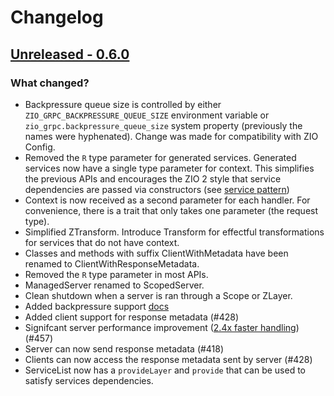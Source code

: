 # Changelog

## [Unreleased - 0.6.0](https://github.com/ScalaPB/zio-grpc/tree/HEAD)

### What changed?

* Backpressure queue size is controlled by either
  `ZIO_GRPC_BACKPRESSURE_QUEUE_SIZE` environment variable or
  `zio_grpc.backpressure_queue_size` system property (previously the names
  were hyphenated). Change was made for compatibility with ZIO Config.
* Removed the `R` type parameter for generated services. Generated services now have a single
  type parameter for context. This simplifies the previous APIs and encourages the ZIO 2
  style that service dependencies are passed via constructors (see [service pattern](https://zio.dev/reference/service-pattern/))
* Context is now received as a second parameter for each handler. For
  convenience, there is a trait that only takes one parameter (the request
  type).
* Simplified ZTransform. Introduce Transform for effectful transformations for
  services that do not have context.
* Classes and methods with suffix ClientWithMetadata have been renamed to ClientWithResponseMetadata.
* Removed the `R` type parameter in most APIs.
* ManagedServer renamed to ScopedServer.
* Clean shutdown when a server is ran through a Scope or ZLayer.
* Added backpressure support [docs](https://scalapb.github.io/zio-grpc/docs/backpressure)
* Added client support for response metadata (#428)
* Signifcant server performance improvement ([2.4x faster handling](https://github.com/scalapb/zio-grpc/pull/457#issuecomment-1350234894)) (#457)
* Server can now send response metadata (#418)
* Clients can now access the response metadata sent by server (#428)
* ServiceList now has a `provideLayer` and `provide` that can be used to
  satisfy services dependencies.
